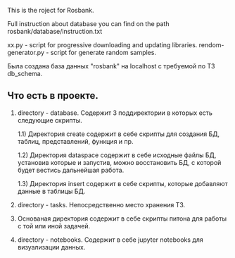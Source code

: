 This is the roject for Rosbank.

Full instruction about database you can find on the path rosbank/database/instruction.txt

xx.py - script for progressive downloading and updating libraries.
rendom-generator.py - script for generate random samples.

Была создана база данных "rosbank" на localhost с требуемой по ТЗ db_schema.
## Что есть в проекте. 
1) directory - database.
    Содержит 3 поддиректории в которых есть следующие скрипты.

   1.1) Директория create содержит в себе скрипты для создания БД, таблиц, представлений, функция и пр.
   
   1.2) Директория dataspace содержит в себе исходные файлы БД, установив которые и запустив, можно восстановить БД, с которой будет вестись дальнейшая работа.
  
   1.3) Директория insert содержит в себе скрипты, которые добавляют данные в таблицы БД.
2) directory - tasks.
   Непосредственно место хранения ТЗ.
3) Основаная директория содержит в себе скрипты питона для работы с той или иной задачей.
4) directory - notebooks.
   Содержит в себе jupyter notebooks для визуализации данных.


